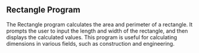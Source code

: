 ## Rectangle Program
The Rectangle program calculates the area and perimeter of a rectangle. It prompts the user to input the length and width of the rectangle, and then displays the calculated values. This program is useful for calculating dimensions in various fields, such as construction and engineering.
